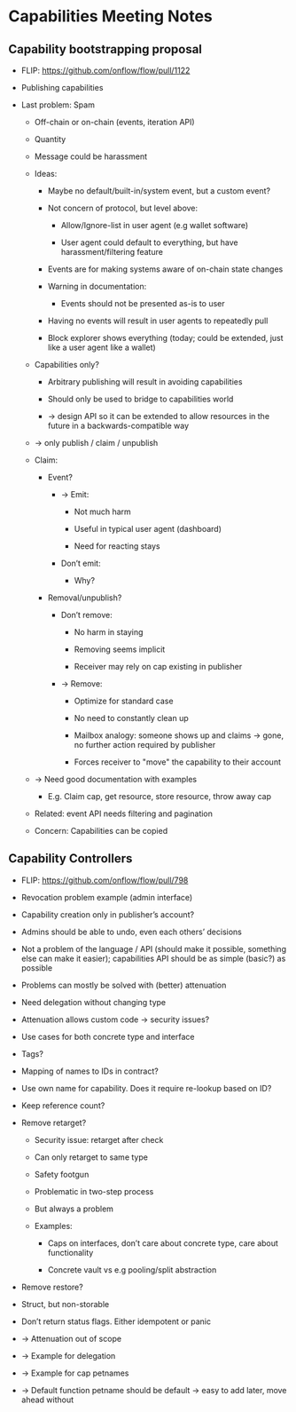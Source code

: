 
# Capabilities Meeting Notes

## Capability bootstrapping proposal

* FLIP: https://github.com/onflow/flow/pull/1122

* Publishing capabilities

* Last problem: Spam

    * Off-chain or on-chain (events, iteration API)

    * Quantity

    * Message could be harassment

    * Ideas:

        * Maybe no default/built-in/system event, but a custom event?

        * Not concern of protocol, but level above:

            * Allow/Ignore-list in user agent (e.g wallet software)

            * User agent could default to everything, but have harassment/filtering feature

        * Events are for making systems aware of on-chain state changes

        * Warning in documentation: 

            * Events should not be presented as-is to user

        * Having no events will result in user agents to repeatedly pull

        * Block explorer shows everything (today; could be extended, just like a user agent like a wallet)

    * Capabilities only?

        * Arbitrary publishing will result in avoiding capabilities

        * Should only be used to bridge to capabilities world

        * → design API so it can be extended to allow resources in the future in a backwards-compatible way

    * → only publish / claim / unpublish

    * Claim:

        * Event?

            * → Emit:

                * Not much harm

                * Useful in typical user agent (dashboard)

                * Need for reacting stays

            * Don’t emit:

                * Why?

        * Removal/unpublish? 

            * Don’t remove:

                * No harm in staying

                * Removing seems implicit

                * Receiver may rely on cap existing in publisher

            * → Remove:

                * Optimize for standard case

                * No need to constantly clean up

                * Mailbox analogy: someone shows up and claims → gone, no further action required by publisher

                * Forces receiver to "move" the capability to their account

    * → Need good documentation with examples

        * E.g. Claim cap, get resource, store resource, throw away cap

    * Related: event API needs filtering and pagination

    * Concern: Capabilities can be copied

## Capability Controllers

* FLIP: https://github.com/onflow/flow/pull/798

* Revocation problem example (admin interface)

* Capability creation only in publisher’s account?

* Admins should be able to undo, even each others’ decisions

* Not a problem of the language / API (should make it possible, something else can make it easier); capabilities API should be as simple (basic?) as possible

* Problems can mostly be solved with (better) attenuation

* Need delegation without changing type

* Attenuation allows custom code → security issues?

* Use cases for both concrete type and interface

* Tags?

* Mapping of names to IDs in contract?

* Use own name for capability. Does it require re-lookup based on ID?

* Keep reference count?

* Remove retarget? 

    * Security issue: retarget after check

    * Can only retarget to same type

    * Safety footgun

    * Problematic in two-step process

    * But always a problem

    * Examples:

        * Caps on interfaces, don’t care about concrete type, care about functionality

        * Concrete vault vs e.g pooling/split abstraction

* Remove restore?

* Struct, but non-storable

* Don’t return status flags. Either idempotent or panic

* → Attenuation out of scope

* → Example for delegation

* → Example for cap petnames

* → Default function petname should be default → easy to add later, move ahead without

